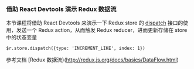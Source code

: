 ### 借助 React Devtools 演示 Redux 数据流

本节课程将借助 React Devtools 来演示一下 Redux store 的 [dispatch](http://redux.js.org/docs/api/Store.html#dispatch) 接口的使用，发送一个 Redux action，从而触发 Redux reducer，进而更新存储在 store 中的状态变量

```
$r.store.dispatch({type: 'INCREMENT_LIKE', index: 1})

```
参考文档 [Redux 数据流}(http://redux.js.org/docs/basics/DataFlow.html)
